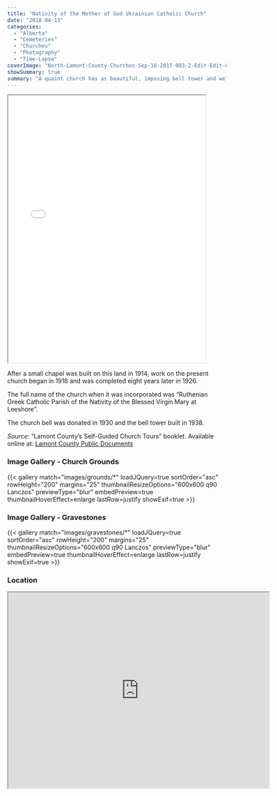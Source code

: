 ```yaml
---
title: "Nativity of the Mother of God Ukrainian Catholic Church"
date: "2018-04-13"
categories: 
  - "Alberta"
  - "Cemeteries"
  - "Churches"
  - "Photography"
  - "Time-Lapse"
coverImage: "North-Lamont-County-Churches-Sep-16-2017-003-2-Edit-Edit-001-PostHeader.jpg"
showSummary: true
summary: "A quaint church has as beautiful, imposing bell tower and well-kept cemetery beside it. "
---
```


<iframe src="//www.youtube.com/embed/TGiTwp25g5I" width="90%" height="614" allowfullscreen="allowfullscreen"></iframe>

After a small chapel was built on this land in 1914, work on the present church began in 1918 and was completed eight years later in 1926.

The full name of the church when it was incorporated was “Ruthenian Greek Catholic Parish of the Nativity of the Blessed Virgin Mary at Leeshore”.

The church bell was donated in 1930 and the bell tower built in 1938.

_Source_: “Lamont County’s Self-Guided Church Tours” booklet. Available online at: [Lamont County Public Documents](https://lamontcounty.civicweb.net/filepro/documents/?preview=18486)

### Image Gallery - Church Grounds
{{< gallery match="images/grounds/*" loadJQuery=true sortOrder="asc" rowHeight="200" margins="25" thumbnailResizeOptions="600x600 q90 Lanczos" previewType="blur" embedPreview=true thumbnailHoverEffect=enlarge lastRow=justify showExif=true >}}

### Image Gallery - Gravestones

{{< gallery match="images/gravestones/*" loadJQuery=true sortOrder="asc" rowHeight="200" margins="25" thumbnailResizeOptions="600x600 q90 Lanczos" previewType="blur" embedPreview=true thumbnailHoverEffect=enlarge lastRow=justify showExif=true >}}

### Location

<iframe src="https://www.google.com/maps/embed?pb=!1m18!1m12!1m3!1d3820.144445481138!2d-112.82976568367195!3d53.99885913333471!2m3!1f0!2f0!3f0!3m2!1i1024!2i768!4f13.1!3m3!1m2!1s0x0%3A0x0!2zNTPCsDU5JzU1LjkiTiAxMTLCsDQ5JzM5LjMiVw!5e1!3m2!1sen!2sca!4v1523154717371" width="600" height="450" allowfullscreen="allowfullscreen"></iframe>
